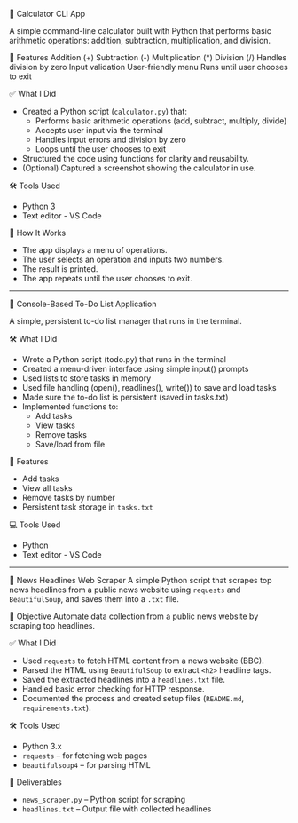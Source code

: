 🧮 Calculator CLI App

A simple command-line calculator built with Python that performs basic arithmetic operations: addition, subtraction, multiplication, and division.

🚀 Features
Addition (+)
Subtraction (-)
Multiplication (*)
Division (/)
Handles division by zero
Input validation
User-friendly menu
Runs until user chooses to exit

✅ What I Did

- Created a Python script (`calculator.py`) that:
  - Performs basic arithmetic operations (add, subtract, multiply, divide)
  - Accepts user input via the terminal
  - Handles input errors and division by zero
  - Loops until the user chooses to exit
- Structured the code using functions for clarity and reusability.
- (Optional) Captured a screenshot showing the calculator in use.

🛠️ Tools Used
- Python 3
- Text editor - VS Code

🧠 How It Works
- The app displays a menu of operations.
- The user selects an operation and inputs two numbers.
- The result is printed.
- The app repeats until the user chooses to exit.

--------------------------------------------------------------------------------------------------------------------------------------------------------------------------------------------------------------------

📝 Console-Based To-Do List Application

A simple, persistent to-do list manager that runs in the terminal.

🛠 What I Did

- Wrote a Python script (todo.py) that runs in the terminal
- Created a menu-driven interface using simple input() prompts
- Used lists to store tasks in memory
- Used file handling (open(), readlines(), write()) to save and load tasks
- Made sure the to-do list is persistent (saved in tasks.txt)
- Implemented functions to:
  - Add tasks
  - View tasks
  - Remove tasks
  - Save/load from file

🚀 Features
- Add tasks
- View all tasks
- Remove tasks by number
- Persistent task storage in `tasks.txt`

💻 Tools Used

- Python 
- Text editor - VS Code

---------------------------------------------------------------------------------------------------------------------------------------------------------------------------------------------------------------------

📰 News Headlines Web Scraper
    A simple Python script that scrapes top news headlines from a public news website using `requests` and `BeautifulSoup`, and saves them into a `.txt` file.

📌 Objective
    Automate data collection from a public news website by scraping top headlines.

✅ What I Did

- Used `requests` to fetch HTML content from a news website (BBC).
- Parsed the HTML using `BeautifulSoup` to extract `<h2>` headline tags.
- Saved the extracted headlines into a `headlines.txt` file.
- Handled basic error checking for HTTP response.
- Documented the process and created setup files (`README.md`, `requirements.txt`).

🛠️ Tools Used
- Python 3.x
- `requests` – for fetching web pages
- `beautifulsoup4` – for parsing HTML

📁 Deliverables
- `news_scraper.py` – Python script for scraping
- `headlines.txt` – Output file with collected headlines

